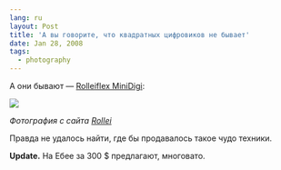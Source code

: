```yaml
---
lang: ru
layout: Post
title: 'А вы говорите, что квадратных цифровиков не бывает'
date: Jan 28, 2008
tags:
  - photography
---
```


А они бывают — [Rolleiflex MiniDigi](http://www.rollei.jp/e/pd/MiniD.html):

![](/images/blog/rolleiflex-minidigi.jpg)

*Фотография с сайта [Rollei](http://www.rollei.jp/e/index.html)*

Правда не удалось найти, где бы продавалось такое чудо техники.

**Update.** На Ебее за 300 $ предлагают, многовато.
